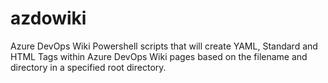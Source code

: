 # azdowiki
Azure DevOps Wiki
Powershell scripts that will create YAML, Standard and HTML Tags within Azure DevOps Wiki pages based on the filename and directory in a specified root directory.  
